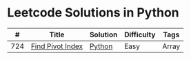 # Leetcode Solutions in Python


| # | Title | Solution | Difficulty | Tags |
| ------ | ------ | ------ | ------ | ------ |
| 724 | [Find Pivot Index](https://leetcode.com/problems/find-pivot-index/) | [Python](../master/724%20-%20Find%20Pivot%20Index/724-find-pivot-index.py) | Easy | Array |
